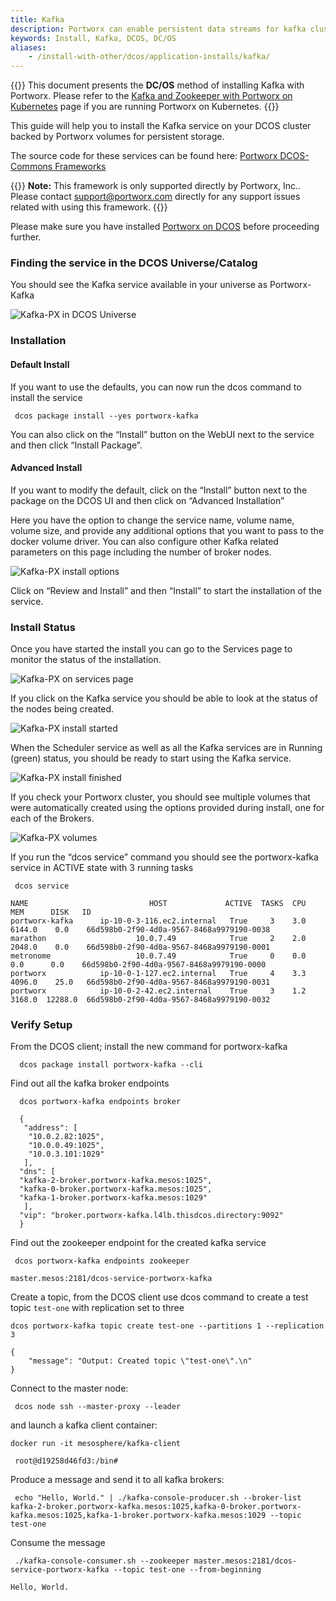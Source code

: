 ```yaml
---
title: Kafka
description: Portworx can enable persistent data streams for kafka clusters. To learn how with these steps and tips, try it for yourself today!
keywords: Install, Kafka, DCOS, DC/OS
aliases:
    - /install-with-other/dcos/application-installs/kafka/
---
```

{{<info>}}
This document presents the **DC/OS** method of installing Kafka with Portworx. Please refer to the [Kafka and Zookeeper with Portworx on Kubernetes](/operations/operate-kubernetes/application-install-with-kubernetes/kafka-with-zookeeper) page if you are running Portworx on Kubernetes.
{{</info>}}

This guide will help you to install the Kafka service on your DCOS cluster backed by Portworx volumes for persistent storage.

The source code for these services can be found here: [Portworx DCOS-Commons Frameworks](https://github.com/portworx/dcos-commons)

{{<info>}}
**Note:**
This framework is only supported directly by Portworx, Inc.. Please contact support@portworx.com directly for any support issues related with using this framework.
{{</info>}}

Please make sure you have installed [Portworx on DCOS](/install-with-other/dcos) before proceeding further.

### Finding the service in the DCOS Universe/Catalog

You should see the Kafka service available in your universe as Portworx-Kafka

![Kafka-PX in DCOS Universe](/img/dcos-kafka-px-universe.png)

### Installation

#### Default Install

If you want to use the defaults, you can now run the dcos command to install the service

```text
 dcos package install --yes portworx-kafka
```

You can also click on the “Install” button on the WebUI next to the service and then click “Install Package”.

#### Advanced Install

If you want to modify the default, click on the “Install” button next to the package on the DCOS UI and then click on “Advanced Installation”

Here you have the option to change the service name, volume name, volume size, and provide any additional options that you want to pass to the docker volume driver. You can also configure other Kafka related parameters on this page including the number of broker nodes.

![Kafka-PX install options](/img/dcos-kafka-px-install-options.png)

Click on “Review and Install” and then “Install” to start the installation of the service.

### Install Status

Once you have started the install you can go to the Services page to monitor the status of the installation.

![Kafka-PX on services page](/img/dcos-kafka-px-service.png)

If you click on the Kafka service you should be able to look at the status of the nodes being created.

![Kafka-PX install started](/img/dcos-kafka-px-started-install.png)

When the Scheduler service as well as all the Kafka services are in Running \(green\) status, you should be ready to start using the Kafka service.

![Kafka-PX install finished](/img/dcos-kafka-px-finished-install.png)

If you check your Portworx cluster, you should see multiple volumes that were automatically created using the options provided during install, one for each of the Brokers.

![Kafka-PX volumes](/img/dcos-kafka-px-volume-list.png)

If you run the “dcos service” command you should see the portworx-kafka service in ACTIVE state with 3 running tasks

```text
 dcos service
 ```

 ```output
 NAME                           HOST             ACTIVE  TASKS  CPU   MEM      DISK   ID
 portworx-kafka      ip-10-0-3-116.ec2.internal   True     3    3.0  6144.0    0.0    66d598b0-2f90-4d0a-9567-8468a9979190-0038
 marathon                    10.0.7.49            True     2    2.0  2048.0    0.0    66d598b0-2f90-4d0a-9567-8468a9979190-0001
 metronome                   10.0.7.49            True     0    0.0   0.0      0.0    66d598b0-2f90-4d0a-9567-8468a9979190-0000
 portworx            ip-10-0-1-127.ec2.internal   True     4    3.3  4096.0    25.0   66d598b0-2f90-4d0a-9567-8468a9979190-0031
 portworx            ip-10-0-2-42.ec2.internal    True     3    1.2  3168.0  12288.0  66d598b0-2f90-4d0a-9567-8468a9979190-0032
```

### Verify Setup

From the DCOS client; install the new command for portworx-kafka

```text
  dcos package install portworx-kafka --cli
```

Find out all the kafka broker endpoints

```text
  dcos portworx-kafka endpoints broker
```

```output
  {
   "address": [
    "10.0.2.82:1025",
    "10.0.0.49:1025",
    "10.0.3.101:1029"
   ],
  "dns": [
  "kafka-2-broker.portworx-kafka.mesos:1025",
  "kafka-0-broker.portworx-kafka.mesos:1025",
  "kafka-1-broker.portworx-kafka.mesos:1029"
   ],
  "vip": "broker.portworx-kafka.l4lb.thisdcos.directory:9092"
  }
```

Find out the zookeeper endpoint for the created kafka service

```text
 dcos portworx-kafka endpoints zookeeper
 ```

 ```output
 master.mesos:2181/dcos-service-portworx-kafka
```

Create a topic, from the DCOS client use dcos command to create a test topic `test-one` with replication set to three

```text
dcos portworx-kafka topic create test-one --partitions 1 --replication 3
```

```output
{
    "message": "Output: Created topic \"test-one\".\n"
}
```

Connect to the master node:

```text
 dcos node ssh --master-proxy --leader
 ```

 and launch a kafka client container:

```text
docker run -it mesosphere/kafka-client
```

```output
 root@d19258d46fd3:/bin#
```

Produce a message and send it to all kafka brokers:

```text
 echo "Hello, World." | ./kafka-console-producer.sh --broker-list kafka-2-broker.portworx-kafka.mesos:1025,kafka-0-broker.portworx-kafka.mesos:1025,kafka-1-broker.portworx-kafka.mesos:1029 --topic test-one
```

Consume the message

```text
 ./kafka-console-consumer.sh --zookeeper master.mesos:2181/dcos-service-portworx-kafka --topic test-one --from-beginning
 ```

 ```output
 Hello, World.
```
